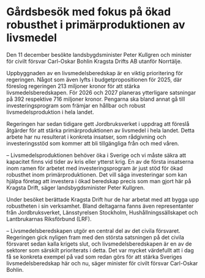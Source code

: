 # Gårdsbesök med fokus på ökad robusthet i primärproduktionen av livsmedel

Den 11 december besökte landsbygdsminister Peter Kullgren och minister för civilt försvar Carl-Oskar Bohlin Kragsta Drifts AB utanför Norrtälje.

Uppbyggnaden av en livsmedelsberedskap är en viktig prioritering för regeringen. Något som även lyfts i budgetpropositionen för 2025, där föreslog regeringen 213 miljoner kronor för att stärka livsmedelsberedskapen. För 2026 och 2027 planeras ytterligare satsningar på 392 respektive 716 miljoner kronor. Pengarna ska bland annat gå till investeringsprogram som främjar en hållbar och robust livsmedelsproduktion i hela landet.

Regeringen har sedan tidigare gett Jordbruksverket i uppdrag att föreslå åtgärder för att stärka primärproduktionen av livsmedel i hela landet. Detta arbete har nu resulterat i konkreta insatser, som rådgivning och investeringsstöd som kommer att bli tillgängliga från och med våren.

– Livsmedelsproduktionen behöver öka i Sverige och vi måste säkra att kapacitet finns vid tider av kris eller ytterst krig. En av de första insatserna inom ramen för arbetet med investeringsprogram är just stöd för ökad robusthet inom primärproduktionen. Det vill säga investeringar som kan hjälpa företag att investera i ökad beredskap precis som man gjort här på Kragsta Drift, säger landsbygdsminister Peter Kullgren.

Under besöket berättade Kragsta Drift hur de har arbetat med att bygga upp robustheten i sin verksamhet. Bland deltagarna fanns även representanter från Jordbruksverket, Länsstyrelsen Stockholm, Hushållningssällskapet och Lantbrukarnas Riksförbund (LRF).

– Livsmedelsberedskapen utgör en central del av det civila försvaret. Regeringen gick nyligen fram med den största satsningen på det civila försvaret sedan kalla krigets slut, och livsmedelsberedskapen är en av de sektorer som särskilt prioriterats i detta. Det var mycket värdefullt att i dag få se konkreta exempel på vad som redan görs för att stärka Sveriges livsmedelsberedskap här och nu, säger minister för civilt försvar Carl-Oskar Bohlin.
